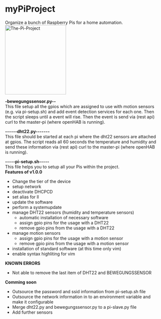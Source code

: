 # myPiProject
Organize a bunch of Raspberry Pis for a home automation.
<img src=http://52.59.16.91:8080/wp-content/uploads/2017/01/The-Pi-Project.png alt="The-Pi-Project" style="width:200px;height:228px;">
 

**-bewegungssensor.py--** <br>
This file setup all the gpios which are assigned to use with motion sensors (e.g. via pi-setup.sh) and add event detection services for each one. Then the script sleeps until a event will rise. Then the event is send via (rest api) curl to the master-pi (where openHAB is running).

**------dht22.py-------**<br>
This file should be started at each pi where the dht22 sensors are attached at gpios.
The script reads all 60 seconds the temperature and humidity and send these information via (rest api) curl to the master-pi (where openHAB is running).

**-----pi-setup.sh-----** <br>
This file helps you to setup all your Pis within the project.<br>
**Features of v1.0.0**
- Change the tier of the device
- setup network
- deactivate DHCPCD
- set alias for ll
- update the software
- perform a systemupdate
- manage DHT22 sensors (humidity and temperature sensors) 
  - automatic installation of necessary software
  - assign gpio pins for the usage with a DHT22
  - remove gpio pins from the usage with a DHT22
- manage motion sensors 
  - assign gpio pins for the usage with a motion sensor
  - remove gpio pins from the usage with a motion sensor
- installation of standard software (at this time only vim) 
- enable syntax highliting for vim

**KNOWN ERRORS**
- Not able to remove the last item of DHT22 and BEWEGUNGSSENSOR

**Comming soon**
- Outsource the password and ssid information from pi-setup.sh file
- Outsource the network information in to an environment variable and make it configurable
- Merge dht22.py and bewegungssensor.py to a pi-slave.py file
- Add further sensors 

